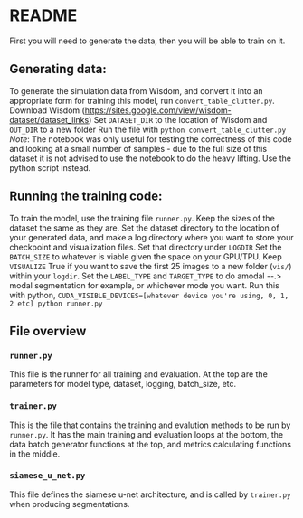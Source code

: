 # README

First you will need to generate the data, then you will be able to train on it.

## Generating data:

To generate the simulation data from Wisdom, and convert it into an appropriate form for training this model, run `convert_table_clutter.py`.
Download Wisdom (https://sites.google.com/view/wisdom-dataset/dataset_links)
Set `DATASET_DIR` to the location of Wisdom and `OUT_DIR` to a new folder
Run the file with `python convert_table_clutter.py`
*Note*: The notebook was only useful for testing the correctness of this code and looking at a small number of samples - due to the full size of this dataset it is not advised to use the notebook to do the heavy lifting. Use the python script instead.


## Running the training code:

To train the model, use the training file `runner.py`.
Keep the sizes of the dataset the same as they are.
Set the dataset directory to the location of your generated data, and make a log directory where you want to store your checkpoint and visualization files. Set that directory under `LOGDIR`
Set the `BATCH_SIZE` to whatever is viable given the space on your GPU/TPU.
Keep `VISUALIZE` True if you want to save the first 25 images to a new folder (`vis/`) within your `logdir`.
Set the `LABEL_TYPE` and `TARGET_TYPE` to do amodal --.> modal segmentation for example, or whichever mode you want.
Run this with python, `CUDA_VISIBLE_DEVICES=[whatever device you're using, 0, 1, 2 etc] python runner.py`


## File overview
### `runner.py`
This file is the runner for all training and evaluation. At the top are the parameters for model type, dataset, logging, batch_size, etc.

### `trainer.py`
This is the file that contains the training and evalution methods to be run by `runner.py`. It has the main training and evaluation loops at the bottom, the data batch generator functions at the top, and metrics calculating functions in the middle.

### `siamese_u_net.py`
This file defines the siamese u-net architecture, and is called by `trainer.py` when producing segmentations.
